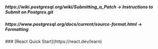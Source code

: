 <h5>https://wiki.postgresql.org/wiki/Submitting_a_Patch -> Instructions to Submit on Postgres.git</h5>
<h5>https://www.postgresql.org/docs/current/source-format.html -> Formatting </h5>
### [React Quick Start](https://react.dev/learn)
